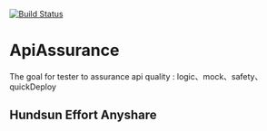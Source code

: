 
[![Build Status](https://travis-ci.com/RagnorLixiaomeng/ApiAssurance.svg?branch=main)](https://travis-ci.com/RagnorLixiaomeng/ApiAssurance)
# ApiAssurance
The goal for tester to assurance api quality : logic、mock、safety、quickDeploy
## Hundsun Effort Anyshare
